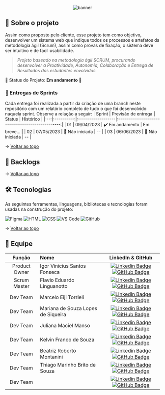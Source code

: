 <span id="topo">
<div align="center">
    
![banner](https://github.com/TerraSoftwarehouse/Projeto-Treinamento-Scrum/blob/master/imagens/CAPA.jpg?raw=true)
</div>
    
<span id="sobre">
    
## :bookmark_tabs: Sobre o projeto
Assim como proposto pelo cliente, esse projeto tem como objetivo, desenvolver  um  sistema  web que  indique  todos  os  processos  e  artefatos  da  metodologia  ágil (Scrum), assim como provas de fixação, o sistema deve ser intuitivo e de facil usabilidade.

> _Projeto baseado na metodologia ágil SCRUM, procurando desenvolver a Proatividade, Autonomia, Colaboração e Entrega de Resultados dos estudantes envolvidos_

:pushpin: Status do Projeto: **Em andamento** 🚧

### 🏁 Entregas de Sprints
Cada entrega foi realizada a partir da criação de uma branch neste repositório com um relatório completo de tudo o que foi desenvolvido naquela sprint. Observe a relação a seguir:
| Sprint | Previsão de entrega | Status           | Histórico |
|:--:|:----------:|:-------------------|:-------------------------------------------------:|
| 01 | 09/04/2023 | ✔️ Em andamento    | Em breve... |
| 02 | 07/05/2023 | 🛑 Não iniciada    | -- |
| 03 | 06/06/2023 | 🛑 Não iniciada    | -- |


→ [Voltar ao topo](#topo)

<span id="backlogs">

## :dart: Backlogs



→ [Voltar ao topo](#topo)
    
<span id="tecnologias">

## 🛠️ Tecnologias

As seguintes ferramentas, linguagens, bibliotecas e tecnologias foram usadas na construção do projeto:

<img src="https://img.shields.io/badge/Figma-CED4DA?style=for-the-badge&logo=figma&logoColor=DC143C" alt="Figma" /> 
<img src="https://img.shields.io/badge/HTML5-CED4DA?style=for-the-badge&logo=html5&logoColor=E34F26" alt="HTML" /> 
<img src="https://img.shields.io/badge/CSS3-CED4DA?style=for-the-badge&logo=css3&logoColor=1572B6" alt="CSS" /> 
<img src="https://img.shields.io/badge/VS_Code-CED4DA?style=for-the-badge&logo=visual%20studio%20code&logoColor=0078D4" alt="VS Code" /> 
<img src="https://img.shields.io/badge/GitHub-CED4DA?style=for-the-badge&logo=github&logoColor=20232A" alt="GitHub" /> 

    
→ [Voltar ao topo](#topo)

<span id="equipe">

## :busts_in_silhouette: Equipe

|    Função     | Nome                                  |                                                                                                                                                      LinkedIn & GitHub                                                                                                                                                      |
| :-----------: | :------------------------------------ | :-------------------------------------------------------------------------------------------------------------------------------------------------------------------------------------------------------------------------------------------------------------------------------------------------------------------------: |
|   Product Owner    | Igor Vinicius Santos Fonseca |           [![Linkedin Badge](https://img.shields.io/badge/Linkedin-blue?style=flat-square&logo=Linkedin&logoColor=white)](https://www.linkedin.com/in/igor-fonseca-84277226a/) [![GitHub Badge](https://img.shields.io/badge/GitHub-111217?style=flat-square&logo=github&logoColor=white)](https://github.com/fonsecaigor)            |
| Scrum Master  | Flavio Eduardo Linguanotto |      [![Linkedin Badge](https://img.shields.io/badge/Linkedin-blue?style=flat-square&logo=Linkedin&logoColor=white)](https://www.linkedin.com/in/flavio-linguanotto-b587361a4/) [![GitHub Badge](https://img.shields.io/badge/GitHub-111217?style=flat-square&logo=github&logoColor=white)](https://github.com/linguanotto)      |
|   Dev Team    | Marcelo Eiji Torrieli                 |   [![Linkedin Badge](https://img.shields.io/badge/Linkedin-blue?style=flat-square&logo=Linkedin&logoColor=white)](https://www.linkedin.com/in/marcelinhonet/) [![GitHub Badge](https://img.shields.io/badge/GitHub-111217?style=flat-square&logo=github&logoColor=white)](https://github.com/marcelinhonet)   |
|   Dev Team    |Mariana de Souza Lopes de Siqueira     |    [![Linkedin Badge](https://img.shields.io/badge/Linkedin-blue?style=flat-square&logo=Linkedin&logoColor=white)]( https://www.linkedin.com/in/mariana-lopes-152493248/) [![GitHub Badge](https://img.shields.io/badge/GitHub-111217?style=flat-square&logo=github&logoColor=white)]()                |
|   Dev Team    |Juliana Maciel Manso                   |      [![Linkedin Badge](https://img.shields.io/badge/Linkedin-blue?style=flat-square&logo=Linkedin&logoColor=white)](https://www.linkedin.com/in/juliana-maciel-manso/) [![GitHub Badge](https://img.shields.io/badge/GitHub-111217?style=flat-square&logo=github&logoColor=white)](https://github.com/Jummanso)      |
| Dev Team |Kelvin Franco de Souza              |  [![Linkedin Badge](https://img.shields.io/badge/Linkedin-blue?style=flat-square&logo=Linkedin&logoColor=white)](https://www.linkedin.com/in/kelvin-franco-81879a26b) [![GitHub Badge](https://img.shields.io/badge/GitHub-111217?style=flat-square&logo=github&logoColor=white)](https://github.com/KelvinFranco-10)| 
| Dev Team |  Beatriz Roberto Montanini  |  [![Linkedin Badge](https://img.shields.io/badge/Linkedin-blue?style=flat-square&logo=Linkedin&logoColor=white)](https://www.linkedin.com/in/beatriz-montanini-b69b451b9/) [![GitHub Badge](https://img.shields.io/badge/GitHub-111217?style=flat-square&logo=github&logoColor=white)](https://github.com/montanini249)| 
| Dev Team | Thiago Marinho Brito de Souza    |  [![Linkedin Badge](https://img.shields.io/badge/Linkedin-blue?style=flat-square&logo=Linkedin&logoColor=white)]() [![GitHub Badge](https://img.shields.io/badge/GitHub-111217?style=flat-square&logo=github&logoColor=white)](https://github.com/Thiagombs23)| 
| Dev Team |              |  [![Linkedin Badge](https://img.shields.io/badge/Linkedin-blue?style=flat-square&logo=Linkedin&logoColor=white)]() [![GitHub Badge](https://img.shields.io/badge/GitHub-111217?style=flat-square&logo=github&logoColor=white)]()| 
